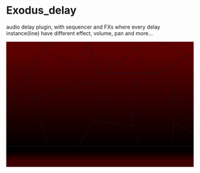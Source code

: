 # Exodus_delay
audio delay plugin, with sequencer and FXs where every delay instance(line) have different effect, volume, pan and more...

![Plugin Preview](background_2.png)


